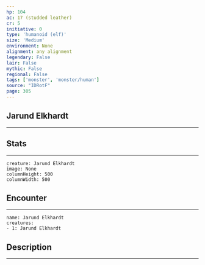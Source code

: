 ```yaml
---
hp: 104
ac: 17 (studded leather)
cr: 5
initiative: 0
type: 'humanoid (elf)'    
size: 'Medium'
environment: None
alignment: any alignment
legendary: False
lair: False
mythic: False
regional: False
tags: ['monster', 'monster/human']
source: "IDRotF"
page: 305
---
```


## Jarund Elkhardt
---



## Stats
---

```statblock
creature: Jarund Elkhardt
image: None
columnHeight: 500
columnWidth: 500
```

## Encounter
---

```encounter-table
name: Jarund Elkhardt
creatures:
- 1: Jarund Elkhardt
```

## Description
---




